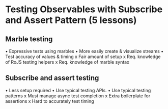 # Testing Observables with Subscribe and Assert Pattern (5 lessons)

## Marble testing

• Expressive tests using marbles
• More easily create & visualize streams
• Test accuracy of values & timing
x Fair amount of setup
x Req. knowledge of RxJS testing helpers
x Req. knowledge of marble syntax

## Subscribe and assert testing

• Less setup required
• Use typical testing APls.
• Use typical testing patterns
x Must manage async test completion
x Extra boilerplate for assertions
x Hard to accurately test timing
